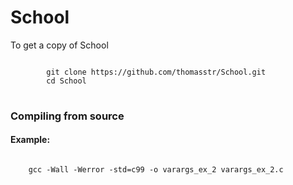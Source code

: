 <h1>School</h1>


To get a copy of School

<pre>
<code>
		git clone https://github.com/thomasstr/School.git
		cd School
</code>
</pre>


<h3>Compiling from source</h3>

<h4>Example:</h4>
<code>
	gcc -Wall -Werror -std=c99 -o varargs_ex_2 varargs_ex_2.c
</code>